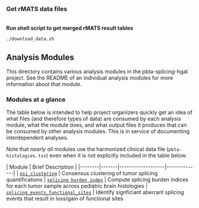 ### Get rMATS data files
<br>**Run shell script to get merged rMATS result tables**
```
./download_data.sh
```
## Analysis Modules
This directory contains various analysis modules in the pbta-splicing-hgat project.
See the README of an individual analysis modules for more information about that module.

### Modules at a glance
The table below is intended to help project organizers quickly get an idea of what files (and therefore types of data) are consumed by each analysis module, what the module does, and what output files it produces that can be consumed by other analysis modules.
This is in service of documenting interdependent analyses.

Note that _nearly all_ modules use the harmonized clinical data file (`pbta-histologies.tsv`) even when it is not explicitly included in the table below.

| Module | Brief Description |
|--------|-------|-------------------|--------------|
| [`psi_clustering`](https://github.com/d3b-center/pbta-splicing/tree/main/analyses/psi_clustering) | Consensus clustering of tumor splicing quantifications
| [`splicing burden index`](https://github.com/d3b-center/pbta-splicing/tree/main/analyses/splicing_index) | Compute splicing burden indices for each tumor sample across pediatric brain histologies
| [`splicing_events_functional_sites`](https://github.com/d3b-center/pbta-splicing/tree/main/analyses/splicing_events_functional_sites) | Identify signficiant aberrant splicing events that result in loss/gain of functional sites
